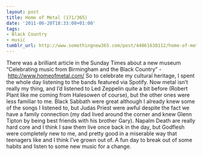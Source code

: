 ```yaml
---
layout: post
title: Home of Metal (171/365)
date: '2011-06-20T18:33:00+01:00'
tags:
- Black Country
- music
tumblr_url: http://www.somethingnew365.com/post/44061630112/home-of-metal-171365
---
```

There was a brilliant article in the Sunday Times about a new museum “Celebrating music from Birmingham and the Black Country” - http://www.homeofmetal.com/
So to celebrate my cultural heritage, I spent the whole day listening to the bands featured via Spotify.
Now metal isn’t really my thing, and I’d listened to Led Zeppelin quite a bit before (Robert Plant like me coming from Halesowen of course), but the other ones were less familiar to me.
Black Sabbath were great although I already knew some of the songs I listened to, but Judas Priest were awful despite the fact we have a family connection (my dad lived around the corner and knew Glenn Tipton by being best friends with his brother Gary). Napalm Death are really hard core and I think I saw them live once back in the day, but Godflesh were completely new to me, and pretty good in a miserable way that teenagers like and I think I’ve grown out of.
A fun day to break out of some habits and listen to some new music for a change.
